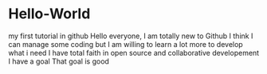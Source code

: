 # Hello-World
my first tutorial in github
Hello everyone,
I am totally new to Github
I think I can manage some coding but I am willing to learn a lot more to develop what i need
I have total faith in open source and collaborative developement
I have a goal
That goal is good
